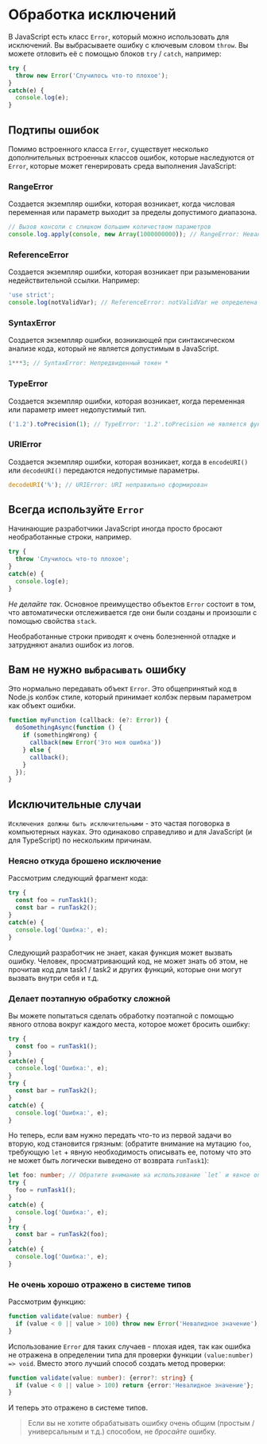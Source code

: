 # Обработка исключений

В JavaScript есть класс `Error`, который можно использовать для исключений. Вы выбрасываете ошибку с ключевым словом `throw`. Вы можете отловить её с помощью блоков `try` / `catch`, например:

```js
try {
  throw new Error('Случилось что-то плохое');
}
catch(e) {
  console.log(e);
}
```

## Подтипы ошибок

Помимо встроенного класса `Error`, существует несколько дополнительных встроенных классов ошибок, которые наследуются от `Error`, которые может генерировать среда выполнения JavaScript:

### RangeError

Создается экземпляр ошибки, которая возникает, когда числовая переменная или параметр выходит за пределы допустимого диапазона.

```js
// Вызов консоли с слишком большим количеством параметров
console.log.apply(console, new Array(1000000000)); // RangeError: Невалидная длина массива
```

### ReferenceError

Создается экземпляр ошибки, которая возникает при разыменовании недействительной ссылки. Например:

```js
'use strict';
console.log(notValidVar); // ReferenceError: notValidVar не определена
```

### SyntaxError

Создается экземпляр ошибки, возникающей при синтаксическом анализе кода, который не является допустимым в JavaScript.

```js
1***3; // SyntaxError: Непредвиденный токен *
```

### TypeError

Создается экземпляр ошибки, которая возникает, когда переменная или параметр имеет недопустимый тип.

```js
('1.2').toPrecision(1); // TypeError: '1.2'.toPrecision не является функцией
```

### URIError

Создается экземпляр ошибки, которая возникает, когда в `encodeURI()` или `decodeURI()` передаются недопустимые параметры.

```js
decodeURI('%'); // URIError: URI неправильно сформирован
```

## Всегда используйте `Error`

Начинающие разработчики JavaScript иногда просто бросают необработанные строки, например.

```js
try {
  throw 'Случилось что-то плохое';
}
catch(e) {
  console.log(e);
}
```

*Не делайте так*. Основное преимущество объектов `Error` состоит в том, что автоматически отслеживается где они были созданы и произошли с помощью свойства `stack`.

Необработанные строки приводят к очень болезненной отладке и затрудняют анализ ошибок из логов.

## Вам не нужно `выбрасывать` ошибку

Это нормально передавать объект `Error`. Это общепринятый код в Node.js колбэк стиле, который принимает колбэк первым параметром как объект ошибки.

```js
function myFunction (callback: (e?: Error)) {
  doSomethingAsync(function () {
    if (somethingWrong) {
      callback(new Error('Это моя ошибка'))
    } else {
      callback();
    }
  });
}
```

## Исключительные случаи

`Исключения должны быть исключительными` - это частая поговорка в компьютерных науках. Это одинаково справедливо и для JavaScript (и для TypeScript) по нескольким причинам.

### Неясно откуда брошено исключение

Рассмотрим следующий фрагмент кода:

```js
try {
  const foo = runTask1();
  const bar = runTask2();
}
catch(e) {
  console.log('Ошибка:', e);
}
```

Следующий разработчик не знает, какая функция может вызвать ошибку. Человек, просматривающий код, не может знать об этом, не прочитав код для task1 / task2 и других функций, которые они могут вызвать внутри себя и т.д.

### Делает поэтапную обработку сложной

Вы можете попытаться сделать обработку поэтапной с помощью явного отлова вокруг каждого места, которое может бросить ошибку:

```js
try {
  const foo = runTask1();
}
catch(e) {
  console.log('Ошибка:', e);
}
try {
  const bar = runTask2();
}
catch(e) {
  console.log('Ошибка:', e);
}
```

Но теперь, если вам нужно передать что-то из первой задачи во вторую, код становится грязным: (обратите внимание на мутацию `foo`, требующую `let` + явную необходимость описывать ее, потому что это не может быть логически выведено от возврата `runTask1`):

```ts
let foo: number; // Обратите внимание на использование `let` и явное описание типа
try {
  foo = runTask1();
}
catch(e) {
  console.log('Ошибка:', e);
}
try {
  const bar = runTask2(foo);
}
catch(e) {
  console.log('Ошибка:', e);
}
```

### Не очень хорошо отражено в системе типов

Рассмотрим функцию:

```ts
function validate(value: number) {
  if (value < 0 || value > 100) throw new Error('Невалидное значение');
}
```

Использование `Error` для таких случаев - плохая идея, так как ошибка не отражена в определении типа для проверки функции `(value:number) => void`. Вместо этого лучший способ создать метод проверки:

```ts
function validate(value: number): {error?: string} {
  if (value < 0 || value > 100) return {error:'Невалидное значение'};
}
```

И теперь это отражено в системе типов.

> Если вы не хотите обрабатывать ошибку очень общим (простым / универсальным и т.д.) способом, не *бросайте* ошибку.
